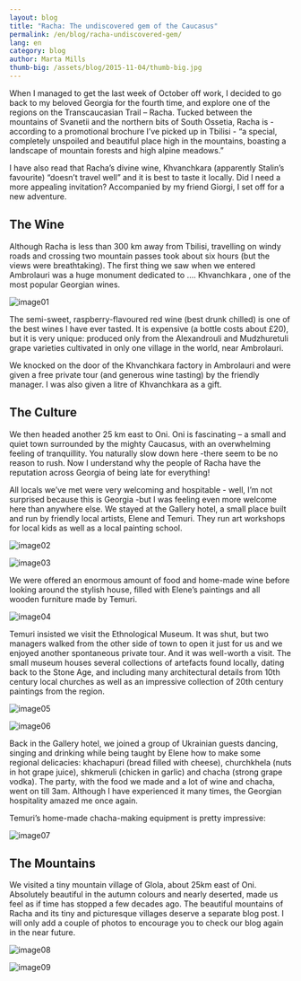 ```yaml
---
layout: blog
title: "Racha: The undiscovered gem of the Caucasus"
permalink: /en/blog/racha-undiscovered-gem/
lang: en
category: blog
author: Marta Mills
thumb-big: /assets/blog/2015-11-04/thumb-big.jpg
---
```


When I managed to get the last week of October off work, I decided to go back to my beloved Georgia for the fourth time, and explore one of the regions on the Transcaucasian Trail – Racha. Tucked between the mountains of Svanetii and the northern bits of South Ossetia,  Racha is - according to a promotional brochure I’ve picked up in Tbilisi - “a special, completely unspoiled and beautiful place high in the mountains, boasting a landscape of mountain forests and high alpine meadows.”

I have also read that Racha’s divine wine, Khvanchkara (apparently Stalin’s favourite) “doesn’t travel well” and it is best to taste it locally. Did I need a more appealing invitation? Accompanied by my friend Giorgi, I set off for a new adventure.

The Wine
--------

Although Racha is less than 300 km away from Tbilisi, travelling on windy roads and crossing two mountain passes took about six hours (but the views were breathtaking). The first thing we saw when we entered Ambrolauri was a huge monument dedicated to …. Khvanchkara , one of the most popular Georgian wines.

![image01][]

The semi-sweet, raspberry-flavoured red wine (best drunk chilled) is one of the best wines I have ever tasted. It is expensive (a bottle costs about £20), but it is very unique: produced only from the Alexandrouli and Mudzhuretuli grape varieties cultivated in only one village in the world, near Ambrolauri.

We knocked on the door of the Khvanchkara factory in Ambrolauri and were given a free private tour (and generous wine tasting) by the friendly manager. I was also given a litre of Khvanchkara as a gift.

The Culture
-----------

We then headed another 25 km east to Oni. Oni is fascinating – a small and quiet town surrounded by the mighty Caucasus, with an overwhelming feeling of tranquillity. You naturally slow down here -there seem to be no reason to rush. Now I understand why the people of Racha have the reputation across Georgia of being late for everything!

All locals we’ve met were very welcoming and hospitable - well, I’m not surprised because this is Georgia -but I was feeling even more welcome here than anywhere else. We stayed at the Gallery hotel, a small place built and run by friendly local artists, Elene and Temuri. They run art workshops for local kids as well as a local painting school. 

![image02][]

![image03][]

We were offered an enormous amount of food and home-made wine before looking around the stylish house, filled with Elene’s paintings and all wooden furniture made by Temuri. 

![image04][]

Temuri insisted we visit the Ethnological Museum. It was shut, but two managers walked from the other side of town to open it just for us and we enjoyed another spontaneous private tour.  And it was well-worth a visit. The small museum houses several collections of artefacts found locally, dating back to the Stone Age, and including many architectural details from 10th century local churches as well as an impressive collection of 20th century paintings from the region.

![image05][]

![image06][]

Back in the Gallery hotel, we joined a group of Ukrainian guests dancing, singing and drinking while being taught by Elene how to make some regional delicacies: khachapuri (bread filled with cheese), churchkhela (nuts in hot grape juice), shkmeruli (chicken in garlic) and chacha (strong grape vodka). The party, with the food we made and a lot of wine and chacha, went on till 3am. Although I have experienced it many times, the Georgian hospitality amazed me once again.

Temuri’s home-made chacha-making equipment is pretty impressive:

![image07][]

The Mountains
-------------

We visited a tiny mountain village of Glola, about 25km east of Oni. Absolutely beautiful in the autumn colours and nearly deserted, made us feel as if time has stopped a few decades ago. The beautiful mountains of Racha and its tiny and picturesque villages deserve a separate blog post. I will only add a couple of photos to encourage you to check our blog again in the near future.

![image08][]

![image09][]


[image01]: /assets/blog/2015-11-04/image01.jpg
[image02]: /assets/blog/2015-11-04/image02.jpg
[image03]: /assets/blog/2015-11-04/image03.jpg
[image04]: /assets/blog/2015-11-04/image04.jpg
[image05]: /assets/blog/2015-11-04/image05.jpg
[image06]: /assets/blog/2015-11-04/image06.jpg
[image07]: /assets/blog/2015-11-04/image07.jpg
[image08]: /assets/blog/2015-11-04/image08.jpg
[image09]: /assets/blog/2015-11-04/image09.jpg


